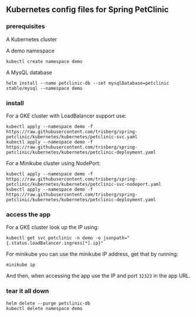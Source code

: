 ## Kubernetes config files for Spring PetClinic

### prerequisites

A Kubernetes cluster

A demo namespace

```
kubectl create namespace demo
```

A MysQL database

```
helm install --name petclinic-db --set mysqlDatabase=petclinic stable/mysql --namespace demo
```

### install

For a GKE cluster with LoadBalancer support use:

```
kubectl apply --namespace demo -f https://raw.githubusercontent.com/trisberg/spring-petclinic/kubernetes/kubernetes/petclinic-svc.yaml
kubectl apply --namespace demo -f https://raw.githubusercontent.com/trisberg/spring-petclinic/kubernetes/kubernetes/petclinic-deployment.yaml
```

For a Minikube cluster using NodePort:

```
kubectl apply --namespace demo -f https://raw.githubusercontent.com/trisberg/spring-petclinic/kubernetes/kubernetes/petclinic-svc-nodeport.yaml
kubectl apply --namespace demo -f https://raw.githubusercontent.com/trisberg/spring-petclinic/kubernetes/kubernetes/petclinic-deployment.yaml
```


### access the app

For a GKE cluster look up the IP using:
```
kubectl get svc petclinic -n demo -o jsonpath="{.status.loadBalancer.ingress[*].ip}"
```

For minikube you can use the minikube IP address, get that by running:
```
minikube ip
```

And then, when accessing the app use the IP and port `32323` in the app URL.

### tear it all down

```
helm delete --purge petclinic-db
kubectl delete namespace demo
```
